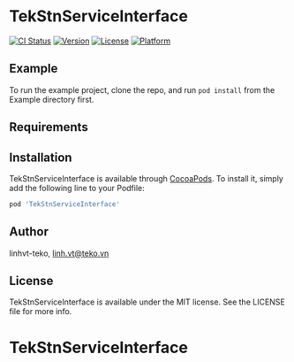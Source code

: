 # TekStnServiceInterface

[![CI Status](https://img.shields.io/travis/linhvt-teko/TekStnServiceInterface.svg?style=flat)](https://travis-ci.org/linhvt-teko/TekStnServiceInterface)
[![Version](https://img.shields.io/cocoapods/v/TekStnServiceInterface.svg?style=flat)](https://cocoapods.org/pods/TekStnServiceInterface)
[![License](https://img.shields.io/cocoapods/l/TekStnServiceInterface.svg?style=flat)](https://cocoapods.org/pods/TekStnServiceInterface)
[![Platform](https://img.shields.io/cocoapods/p/TekStnServiceInterface.svg?style=flat)](https://cocoapods.org/pods/TekStnServiceInterface)

## Example

To run the example project, clone the repo, and run `pod install` from the Example directory first.

## Requirements

## Installation

TekStnServiceInterface is available through [CocoaPods](https://cocoapods.org). To install
it, simply add the following line to your Podfile:

```ruby
pod 'TekStnServiceInterface'
```

## Author

linhvt-teko, linh.vt@teko.vn

## License

TekStnServiceInterface is available under the MIT license. See the LICENSE file for more info.
# TekStnServiceInterface

